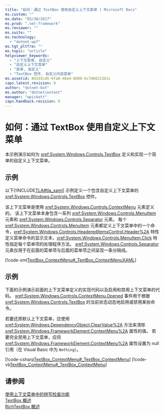 ```yaml
---
title: "如何：通过 TextBox 使用自定义上下文菜单 | Microsoft Docs"
ms.custom: ""
ms.date: "03/30/2017"
ms.prod: ".net-framework"
ms.reviewer: ""
ms.suite: ""
ms.technology: 
  - "dotnet-wpf"
ms.tgt_pltfrm: ""
ms.topic: "article"
helpviewer_keywords: 
  - "上下文菜单, 自定义"
  - "自定义上下文菜单"
  - "菜单, 自定义"
  - "TextBox 控件, 自定义内容菜单"
ms.assetid: 842d3cd5-6fa0-4be4-8d90-6c7466213b1c
caps.latest.revision: 9
author: "dotnet-bot"
ms.author: "dotnetcontent"
manager: "wpickett"
caps.handback.revision: 9
---
```

# 如何：通过 TextBox 使用自定义上下文菜单
本示例演示如何为 <xref:System.Windows.Controls.TextBox> 定义和实现一个简单的自定义上下文菜单。  
  
## 示例  
 以下[!INCLUDE[TLA#tla_xaml](../../../../includes/tlasharptla-xaml-md.md)] 示例定义一个包含自定义上下文菜单的 <xref:System.Windows.Controls.TextBox> 控件。  
  
 该上下文菜单是使用 <xref:System.Windows.Controls.ContextMenu> 元素定义的。  该上下文菜单本身包含一系列 <xref:System.Windows.Controls.MenuItem> 元素和 <xref:System.Windows.Controls.Separator> 元素。  每个 <xref:System.Windows.Controls.MenuItem> 元素都定义上下文菜单中的一个命令，<xref:System.Windows.Controls.HeaderedItemsControl.Header%2A> 特性定义菜单命令的显示文本，<xref:System.Windows.Controls.MenuItem.Click> 特性指定每个菜单项的处理程序方法。  <xref:System.Windows.Controls.Separator> 元素仅用于在前面的菜单项与后面的菜单项之间呈现一条分隔线。  
  
 [!code-xml[TextBox_ContextMenu#_TextBox_ContextMenuXAML](../../../../samples/snippets/csharp/VS_Snippets_Wpf/TextBox_ContextMenu/CSharp/Window1.xaml#_textbox_contextmenuxaml)]  
  
## 示例  
 下面的示例演示前面的上下文菜单定义的实现代码以及启用和禁用上下文菜单的代码。  <xref:System.Windows.Controls.ContextMenu.Opened> 事件用于根据 <xref:System.Windows.Controls.TextBox> 的当前状态动态地启用或禁用某些命令。  
  
 若要还原默认上下文菜单，应使用 <xref:System.Windows.DependencyObject.ClearValue%2A> 方法来清除 <xref:System.Windows.FrameworkElement.ContextMenu%2A> 属性的值。  若要完全禁用上下文菜单，应将 <xref:System.Windows.FrameworkElement.ContextMenu%2A> 属性设置为 null 引用（在 Visual Basic 中为 `Nothing`）。  
  
 [!code-csharp[TextBox_ContextMenu#_TextBox_ContextMenu](../../../../samples/snippets/csharp/VS_Snippets_Wpf/TextBox_ContextMenu/CSharp/Window1.xaml.cs#_textbox_contextmenu)]
 [!code-vb[TextBox_ContextMenu#_TextBox_ContextMenu](../../../../samples/snippets/visualbasic/VS_Snippets_Wpf/TextBox_ContextMenu/VisualBasic/Window1.xaml.vb#_textbox_contextmenu)]  
  
## 请参阅  
 [使用上下文菜单中的拼写检查功能](../../../../docs/framework/wpf/controls/how-to-use-spell-checking-with-a-context-menu.md)   
 [TextBox 概述](../../../../docs/framework/wpf/controls/textbox-overview.md)   
 [RichTextBox 概述](../../../../docs/framework/wpf/controls/richtextbox-overview.md)